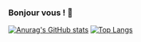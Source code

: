 ### Bonjour vous ! 👋

[![Anurag's GitHub stats](https://github-readme-stats.vercel.app/api?username=Akouniakov&bg_color=343a40&text_color=f8f9fa&title_color=cfbaf0&show_icons=true&icon_color=cfbaf0&border_color=cfbaf0)](https://github.com/Akouniakov/github-readme-stats)
[![Top Langs](https://github-readme-stats.vercel.app/api/top-langs/?username=Akouniakov&layout=compact&bg_color=343a40&text_color=f8f9fa&title_color=cfbaf0&border_color=cfbaf0)](https://github.com/Akouniakov/github-readme-stats)

<!--
**Akouniakov/Akouniakov** is a ✨ _special_ ✨ repository because its `README.md` (this file) appears on your GitHub profile.

Here are some ideas to get you started:

- 🔭 I’m currently working on ...
- 🌱 I’m currently learning ...
- 👯 I’m looking to collaborate on ...
- 🤔 I’m looking for help with ...
- 💬 Ask me about ...
- 📫 How to reach me: ...
- 😄 Pronouns: ...
- ⚡ Fun fact: ...
-->

